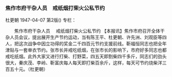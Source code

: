 ### 焦作市府干杂人员　戒纸烟打柴火公私节约
杜更朝
1947-04-07
第2版()
专栏：

　　焦作市府干杂人员
  　戒纸烟打柴火公私节约
    【本报讯】焦作市府召开全体干杂人员会议，提出展开生产节约运动，当有陈王平、杜更朝、许先洲、刘观臣等四人，把这次战争中因立功得的奖金二千四百元节约支援前线。靳福恒同志也把全年津贴与一套单衣节约。张市长并戒吃纸烟，在张市长的影响下，市府好多同志也都戒吃纸烟。此外大家又进行打柴、打野菜，四五天即割柴四千多斤，同志们的劲头很大，秦庆茂、李岭、靳富庆每人每天即打柴百余斤，这样，每天可节约烧柴洋三百五十元。（杜更朝）
